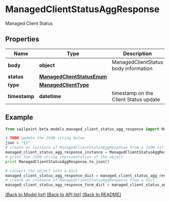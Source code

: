 # ManagedClientStatusAggResponse

Managed Client Status

## Properties
Name | Type | Description | Notes
------------ | ------------- | ------------- | -------------
**body** | **object** | ManagedClientStatus body information | 
**status** | [**ManagedClientStatusEnum**](ManagedClientStatusEnum.md) |  | 
**type** | [**ManagedClientType**](ManagedClientType.md) |  | 
**timestamp** | **datetime** | timestamp on the Client Status update | 

## Example

```python
from sailpoint.beta.models.managed_client_status_agg_response import ManagedClientStatusAggResponse

# TODO update the JSON string below
json = "{}"
# create an instance of ManagedClientStatusAggResponse from a JSON string
managed_client_status_agg_response_instance = ManagedClientStatusAggResponse.from_json(json)
# print the JSON string representation of the object
print ManagedClientStatusAggResponse.to_json()

# convert the object into a dict
managed_client_status_agg_response_dict = managed_client_status_agg_response_instance.to_dict()
# create an instance of ManagedClientStatusAggResponse from a dict
managed_client_status_agg_response_form_dict = managed_client_status_agg_response.from_dict(managed_client_status_agg_response_dict)
```
[[Back to Model list]](../README.md#documentation-for-models) [[Back to API list]](../README.md#documentation-for-api-endpoints) [[Back to README]](../README.md)



